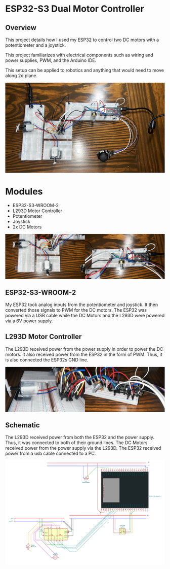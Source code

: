 # ESP32-S3 Dual Motor Controller

## Overview

This project details how I used my ESP32 to control two DC motors with a potentiometer and a joystick.

This project familiarizes with electrical components such as wiring and power supplies, 
PWM, and the Arduino IDE. 

This setup can be applied to robotics and anything that would need to move along 2d plane. 

![Overview][1]

# Modules

- ESP32-S3-WROOM-2
- L293D Motor Controller
- Potentiometer
- Joystick
- 2x DC Motors

<div style="display: flex;">
    <img src="https://raw.githubusercontent.com/surgosan/ESP32_Projects/main/ESP32-S3-WROOM-2/Projects/DC_Motors_Rotary_and_Joystick/media/IMG_3476.jpg" style="width: 50%;" alt="Image 1">
    <img src="https://raw.githubusercontent.com/surgosan/ESP32_Projects/main/ESP32-S3-WROOM-2/Projects/DC_Motors_Rotary_and_Joystick/media/IMG_3475.jpg" style="width: 50%;" alt="Image 2">
</div>

## ESP32-S3-WROOM-2

My ESP32 took analog inputs from the potentiometer and joystick. It then converted those signals
to PWM for the DC motors. The ESP32 was powered via a USB cable while the DC Motors and the 
L293D were powered via a 6V power supply.

## L293D Motor Controller

The L293D received power from the power supply in order to power the DC motors. It also received 
power from the ESP32 in the form of PWM. Thus, it is also connected the ESP32s GND line.

<div style="display: flex;">
    <img src="https://raw.githubusercontent.com/surgosan/ESP32_Projects/main/ESP32-S3-WROOM-2/Projects/DC_Motors_Rotary_and_Joystick/media/IMG_3477.jpg" style="width: 50%;" alt="Image 1">
    <img src="https://raw.githubusercontent.com/surgosan/ESP32_Projects/main/ESP32-S3-WROOM-2/Projects/DC_Motors_Rotary_and_Joystick/media/IMG_3478.jpg" style="width: 50%;" alt="Image 2">
</div>

## Schematic

The L293D received power from both the ESP32 and the power supply. Thus, it was connected to both
of their ground lines. The DC Motors received power from the power supply via the L293D. The
ESP32 received power from a usb cable connected to a PC.

![Schematic][2]


[1]: media/IMG_3474.jpg
[2]: media/Schematic.png